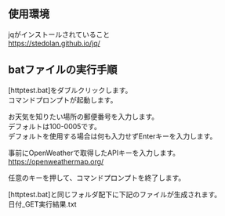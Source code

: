 ## 使用環境
jqがインストールされていること   
https://stedolan.github.io/jq/

## batファイルの実行手順
[httptest.bat]をダブルクリックします。  
コマンドプロンプトが起動します。  

お天気を知りたい場所の郵便番号を入力します。   
デフォルトは100-0005です。   
デフォルトを使用する場合は何も入力せずEnterキーを入力します。   

事前にOpenWeatherで取得したAPIキーを入力します。   
https://openweathermap.org/
  
任意のキーを押して、コマンドプロンプトを終了します。  
  
[httptest.bat]と同じフォルダ配下に下記のファイルが生成されます。  
	日付_GET実行結果.txt  
